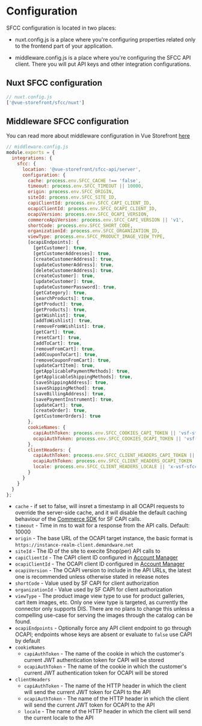 # Configuration

SFCC configuration is located in two places:

- nuxt.config.js is a place where you're configuring properties related only to the frontend part of your application.

- middleware.config.js is a place where you're configuring the SFCC API client. There you will put API keys and other integration configurations.

## Nuxt SFCC configuration

```js
// nuxt.config.js
['@vue-storefront/sfcc/nuxt']
```

## Middleware SFCC configuration

You can read more about middleware configuration in Vue Storefront [here](../advanced/server-middleware.md#configuration)

```js
// middleware.config.js
module.exports = {
  integrations: {
    sfcc: {
      location: '@vue-storefront/sfcc-api/server',
      configuration: {
        cache: process.env.SFCC_CACHE !== 'false',
        timeout: process.env.SFCC_TIMEOUT || 10000,
        origin: process.env.SFCC_ORIGIN,
        siteId: process.env.SFCC_SITE_ID,
        capiClientId: process.env.SFCC_CAPI_CLIENT_ID,
        ocapiClientId: process.env.SFCC_OCAPI_CLIENT_ID,
        ocapiVersion: process.env.SFCC_OCAPI_VERSION,
        commerceApiVersion: process.env.SFCC_CAPI_VERSION || 'v1',
        shortCode: process.env.SFCC_SHORT_CODE,
        organizationId: process.env.SFCC_ORGANIZATION_ID,
        viewType: process.env.SFCC_PRODUCT_IMAGE_VIEW_TYPE,
        [ocapiEndpoints]: {
          [getCustomer]: true,
          [getCustomerAddresses]: true,
          [createCustomerAddress]: true,
          [updateCustomerAddress]: true,
          [deleteCustomerAddress]: true,
          [createCustomer]: true,
          [updateCustomer]: true,
          [updateCustomerPassword]: true,
          [getCategory]: true,
          [searchProducts]: true,
          [getProduct]: true,
          [getProducts]: true,
          [getWishlist]: true,
          [addToWishlist]: true,
          [removeFromWishlist]: true,
          [getCart]: true,
          [resetCart]: true,
          [addToCart]: true,
          [removeFromCart]: true,
          [addCouponToCart]: true,
          [removeCouponFromCart]: true,
          [updateCartItem]: true,
          [getApplicablePaymentMethods]: true,
          [getApplicableShippingMethods]: true,
          [saveShippingAddress]: true,
          [saveShippingMethod]: true,
          [saveBillingAddress]: true,
          [savePaymentInstrument]: true,
          [updateCart]: true,
          [createOrder]: true,
          [getCustomerOrders]: true
        },
        cookieNames: {
          capiAuthToken: process.env.SFCC_COOKIES_CAPI_TOKEN || 'vsf-sfcc-capi-token',
          ocapiAuthToken: process.env.SFCC_COOKIES_OCAPI_TOKEN || 'vsf-sfcc-ocapi-token'
        },
        clientHeaders: {
          capiAuthToken: process.env.SFCC_CLIENT_HEADERS_CAPI_TOKEN || 'x-vsf-sfcc-capi-token',
          ocapiAuthToken: process.env.SFCC_CLIENT_HEADERS_OCAPI_TOKEN || 'x-vsf-sfcc-ocapi-token',
          locale: process.env.SFCC_CLIENT_HEADERS_LOCALE || 'x-vsf-sfcc-locale'
        }
      }
    }
  }
};
```
- `cache` - if set to false, will insret a timestamp in all OCAPI requests to override the server-side cache, and it will disable the default caching behaviour of the [Commerce SDK](https://www.npmjs.com/package/commerce-sdk) for SF CAPI calls.
- `timeout` - Time in ms to wait for a response from the API calls. Default: 10000
- `origin` - The base URL of the OCAPI target instance, the basic format is `https://instance-realm-client.demandware.net`
- `siteId` - The ID of the site to execite Shop(per) API calls to
- `capiClientId` - The CAPI client ID configured in [Account Manager](https://account.demandware.com/)
- `ocapiClientId` - The OCAPI client ID configured in [Account Manager](https://account.demandware.com/)
- `ocapiVersion` - The OCAPI version to include in the API URLs, the latest one is recommended unless otherwise stated in release notes
- `shortCode` - Value used by SF CAPI for client authorization
- `organizationId` - Value used by SF CAPI for client authorization
- `viewType` - The product image view type to use for product galleries, cart item images, etc. Only one view type is targeted, as currently the connector only supports DIS. There are no plans to change this unless a compelling use-case for serving the images through the catalog can be found.
- `ocapiEndpoints` - Optionally force any API client endpoint to go through OCAPI; endpoints whose keys are absent or evaluate to `false` use CAPI by default
- `cookieNames`
  - `capiAuthToken` - The name of the cookie in which the customer's current JWT authentication token for CAPI will be stored
  - `ocapiAuthToken` - The name of the cookie in which the customer's current JWT authentication token for OCAPI will be stored
- `clientHeaders`
  - `capiAuthToken` - The name of the HTTP header in which the client will send the current JWT token for CAPI to the API
  - `ocapiAuthToken` - The name of the HTTP header in which the client will send the current JWT token for OCAPI to the API
  - `locale` - The name of the HTTP header in which the client will send the current locale to the API

